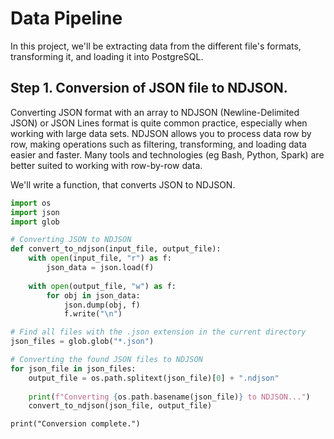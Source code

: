 # Data Pipeline 

In this project, we'll be extracting data from the different file's formats, transforming it, and loading it into PostgreSQL.
## Step 1. Conversion of JSON file to NDJSON.
Converting JSON format with an array to NDJSON (Newline-Delimited JSON) or JSON Lines format is quite common practice, especially when working with large data sets. NDJSON allows you to process data row by row, making operations such as filtering, transforming, and loading data easier and faster. Many tools and technologies (eg Bash, Python, Spark) are better suited to working with row-by-row data.

We'll write a function, that converts JSON to NDJSON.
```python
import os
import json
import glob

# Converting JSON to NDJSON
def convert_to_ndjson(input_file, output_file):
    with open(input_file, "r") as f:
        json_data = json.load(f)
    
    with open(output_file, "w") as f:
        for obj in json_data:
            json.dump(obj, f)
            f.write("\n")

# Find all files with the .json extension in the current directory
json_files = glob.glob("*.json")

# Converting the found JSON files to NDJSON
for json_file in json_files:
    output_file = os.path.splitext(json_file)[0] + ".ndjson"
    
    print(f"Converting {os.path.basename(json_file)} to NDJSON...")
    convert_to_ndjson(json_file, output_file)
```
    print("Conversion complete.")
